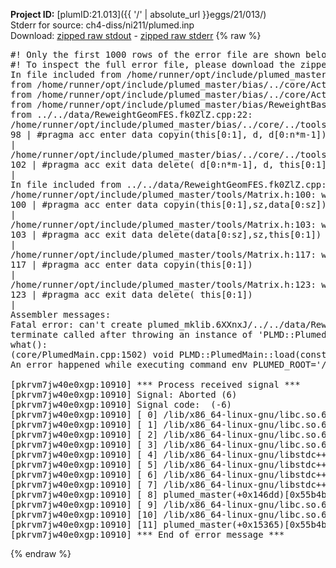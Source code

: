 **Project ID:** [plumID:21.013]({{ '/' | absolute_url }}eggs/21/013/)  
Stderr for source:  ch4-diss/ni211/plumed.inp   
Download: [zipped raw stdout](plumed.inp.plumed_master.stdout.txt.zip) - [zipped raw stderr](plumed.inp.plumed_master.stderr.txt.zip) 
{% raw %}
<pre>
#! Only the first 1000 rows of the error file are shown below
#! To inspect the full error file, please download the zipped raw stderr file above
In file included from /home/runner/opt/include/plumed_master/bias/../core/../tools/Tools.h:27,
from /home/runner/opt/include/plumed_master/bias/../core/Action.h:28,
from /home/runner/opt/include/plumed_master/bias/../core/ActionWithValue.h:25,
from /home/runner/opt/include/plumed_master/bias/ReweightBase.h:25,
from ../../data/ReweightGeomFES.fk0ZlZ.cpp:22:
/home/runner/opt/include/plumed_master/bias/../core/../tools/Tensor.h:98: warning: ignoring ‘#pragma acc enter’ [-Wunknown-pragmas]
98 | #pragma acc enter data copyin(this[0:1], d, d[0:n*m-1])
|
/home/runner/opt/include/plumed_master/bias/../core/../tools/Tensor.h:102: warning: ignoring ‘#pragma acc exit’ [-Wunknown-pragmas]
102 | #pragma acc exit data delete( d[0:n*m-1], d, this[0:1])
|
In file included from ../../data/ReweightGeomFES.fk0ZlZ.cpp:24:
/home/runner/opt/include/plumed_master/tools/Matrix.h:100: warning: ignoring ‘#pragma acc enter’ [-Wunknown-pragmas]
100 | #pragma acc enter data copyin(this[0:1],sz,data[0:sz])
|
/home/runner/opt/include/plumed_master/tools/Matrix.h:103: warning: ignoring ‘#pragma acc exit’ [-Wunknown-pragmas]
103 | #pragma acc exit data delete(data[0:sz],sz,this[0:1])
|
/home/runner/opt/include/plumed_master/tools/Matrix.h:117: warning: ignoring ‘#pragma acc enter’ [-Wunknown-pragmas]
117 | #pragma acc enter data copyin(this[0:1])
|
/home/runner/opt/include/plumed_master/tools/Matrix.h:123: warning: ignoring ‘#pragma acc exit’ [-Wunknown-pragmas]
123 | #pragma acc exit data delete( this[0:1])
|
Assembler messages:
Fatal error: can't create plumed_mklib.6XXnxJ/../../data/ReweightGeomFES.o: No such file or directory
terminate called after throwing an instance of 'PLMD::Plumed::ExceptionError'
what():
(core/PlumedMain.cpp:1502) void PLMD::PlumedMain::load(const std::string&)
An error happened while executing command env PLUMED_ROOT='/home/runner/opt/lib/plumed_master' PLUMED_VERSION='2.11.0-dev' PLUMED_HTMLDIR='/home/runner/opt/share/doc/plumed_master' PLUMED_INCLUDEDIR='/home/runner/opt/include' PLUMED_PROGRAM_NAME='plumed_master' PLUMED_IS_INSTALLED='yes' "/home/runner/opt/lib/plumed_master"/scripts/mklib.sh -n -o ./../../data/ReweightGeomFES.2.11.0-dev.so ../../data/ReweightGeomFES.cpp

[pkrvm7jw40e0xgp:10910] *** Process received signal ***
[pkrvm7jw40e0xgp:10910] Signal: Aborted (6)
[pkrvm7jw40e0xgp:10910] Signal code:  (-6)
[pkrvm7jw40e0xgp:10910] [ 0] /lib/x86_64-linux-gnu/libc.so.6(+0x45330)[0x7f486b245330]
[pkrvm7jw40e0xgp:10910] [ 1] /lib/x86_64-linux-gnu/libc.so.6(pthread_kill+0x11c)[0x7f486b29eb2c]
[pkrvm7jw40e0xgp:10910] [ 2] /lib/x86_64-linux-gnu/libc.so.6(gsignal+0x1e)[0x7f486b24527e]
[pkrvm7jw40e0xgp:10910] [ 3] /lib/x86_64-linux-gnu/libc.so.6(abort+0xdf)[0x7f486b2288ff]
[pkrvm7jw40e0xgp:10910] [ 4] /lib/x86_64-linux-gnu/libstdc++.so.6(+0xa5ff5)[0x7f486b6a5ff5]
[pkrvm7jw40e0xgp:10910] [ 5] /lib/x86_64-linux-gnu/libstdc++.so.6(+0xbb0da)[0x7f486b6bb0da]
[pkrvm7jw40e0xgp:10910] [ 6] /lib/x86_64-linux-gnu/libstdc++.so.6(_ZSt10unexpectedv+0x0)[0x7f486b6a5a55]
[pkrvm7jw40e0xgp:10910] [ 7] /lib/x86_64-linux-gnu/libstdc++.so.6(+0xa5a6f)[0x7f486b6a5a6f]
[pkrvm7jw40e0xgp:10910] [ 8] plumed_master(+0x146dd)[0x55b4b505c6dd]
[pkrvm7jw40e0xgp:10910] [ 9] /lib/x86_64-linux-gnu/libc.so.6(+0x2a1ca)[0x7f486b22a1ca]
[pkrvm7jw40e0xgp:10910] [10] /lib/x86_64-linux-gnu/libc.so.6(__libc_start_main+0x8b)[0x7f486b22a28b]
[pkrvm7jw40e0xgp:10910] [11] plumed_master(+0x15365)[0x55b4b505d365]
[pkrvm7jw40e0xgp:10910] *** End of error message ***
</pre>
{% endraw %}
